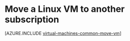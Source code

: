 <properties
	pageTitle="Move a Linux VM to another subscription | Microsoft Azure"
	description="Move a Linux VM to another Azure subscription in the Resource Manager deployment model."
	services="virtual-machines-linux"
	documentationCenter=""
	authors="cynthn"
	manager="timlt"
	editor=""
	tags="azure-resource-manager"/>

<tags
	ms.service="virtual-machines-linux"
	ms.workload="infrastructure-services"
	ms.tgt_pltfrm="na"
	ms.devlang="na"
	ms.topic="article"
	ms.date="07/06/2016"
	ms.author="cynthn"/>

	


# Move a Linux VM to another subscription 

[AZURE.INCLUDE [virtual-machines-common-move-vm](../../includes/virtual-machines-common-move-vm.md)]